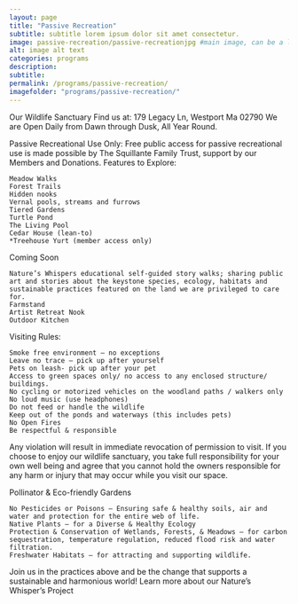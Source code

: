 ```yaml
---
layout: page
title: "Passive Recreation"
subtitle: subtitle lorem ipsum dolor sit amet consectetur.
image: passive-recreation/passive-recreationjpg #main image, can be a link or a file in assets/img/portfolio
alt: image alt text
categories: programs
description:
subtitle:
permalink: /programs/passive-recreation/
imagefolder: "programs/passive-recreation/"
---
```


Our Wildlife Sanctuary 
Find us at:  179 Legacy Ln, Westport Ma 02790
We are Open Daily from Dawn through Dusk, All Year Round.



Passive Recreational Use Only:
Free public access for passive recreational use is made possible by The Squillante Family Trust, support by our Members and Donations. 
Features to Explore:

    Meadow Walks
    Forest Trails
    Hidden nooks
    Vernal pools, streams and furrows
    Tiered Gardens
    Turtle Pond
    The Living Pool 
    Cedar House (lean-to)
    *Treehouse Yurt (member access only)

Coming Soon

    Nature’s Whispers educational self-guided story walks; sharing public art and stories about the keystone species, ecology, habitats and sustainable practices featured on the land we are privileged to care for. 
    Farmstand
    Artist Retreat Nook
    Outdoor Kitchen


Visiting Rules:

    Smoke free environment – no exceptions
    Leave no trace – pick up after yourself
    Pets on leash- pick up after your pet
    Access to green spaces only/ no access to any enclosed structure/ buildings.
    No cycling or motorized vehicles on the woodland paths / walkers only
    No loud music (use headphones)
    Do not feed or handle the wildlife
    Keep out of the ponds and waterways (this includes pets)
    No Open Fires
    Be respectful & responsible

Any violation will result in immediate revocation of permission to visit. If you choose to enjoy our wildlife sanctuary, you take full responsibility for your own well being and agree that you cannot hold the owners responsible for any harm or injury that may occur while you visit our space.


Pollinator & Eco-friendly Gardens

    No Pesticides or Poisons – Ensuring safe & healthy soils, air and water and protection for the entire web of life.
    Native Plants – for a Diverse & Healthy Ecology
    Protection & Conservation of Wetlands, Forests, & Meadows – for carbon sequestration, temperature regulation, reduced flood risk and water filtration.
    Freshwater Habitats – for attracting and supporting wildlife.

Join us in the practices above and be the change that supports a sustainable and harmonious world! Learn more about our Nature’s Whisper’s Project

